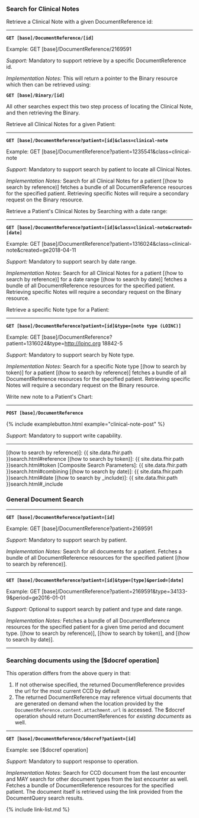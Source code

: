 ### Search for Clinical Notes

Retrieve a Clinical Note with a given DocumentReference id:

----

**`GET [base]/DocumentReference/[id]`**

Example: GET [base]/DocumentReference/2169591

*Support:* Mandatory to support retrieve by a specific DocumentReference id.

*Implementation Notes:* This will return a pointer to the Binary resource which then can be retrieved using:

**`GET [base]/Binary/[id]`**

All other searches expect this two step process of locating the Clinical Note, and then retrieving the Binary.

Retrieve all Clinical Notes for a given Patient:

----

**`GET [base]/DocumentReference?patient=[id]&class=clinical-note`**

Example: GET [base]/DocumentReference?patient=1235541&class=clinical-note


*Support:* Mandatory to support search by patient to locate all Clinical Notes.

*Implementation Notes:* Search for all Clinical Notes for a patient [(how to search by reference)] fetches a bundle of all DocumentReference resources for the specified patient. Retrieving specific Notes will require a secondary request on the Binary resource.


Retrieve a Patient's Clinical Notes by Searching with a date range:

----

**`GET [base]/DocumentReference?patient=[id]&class=clinical-note&created=[date]`**

Example: GET [base]/DocumentReference?patient=1316024&class=clinical-note&created=ge2018-04-11


*Support:* Mandatory to support search by date range.

*Implementation Notes:* Search for all Clinical Notes for a patient [(how to search by reference)] for a date range [(how to search by date)] fetches a bundle of all DocumentReference resources for the specified patient. Retrieving specific Notes will require a secondary request on the Binary resource.

Retrieve a specific Note type for a Patient:

----

**`GET [base]/DocumentReference?patient=[id]&type=[note type (LOINC)]`**

Example: GET [base]/DocumentReference?patient=1316024&type=http://loinc.org 18842-5

*Support:* Mandatory to support search by Note type.

*Implementation Notes:* Search for a specific Note type [(how to search by token)] for a patient [(how to search by reference)] fetches a bundle of all DocumentReference resources for the specified patient. Retrieving specific Notes will require a secondary request on the Binary resource.

Write new note to a Patient's Chart:

----

**`POST [base]/DocumentReference`**

{% include examplebutton.html example="clinical-note-post" %}

*Support:* Mandatory to support write capability.

-------

  [(how to search by reference)]: {{ site.data.fhir.path }}search.html#reference
  [(how to search by token)]: {{ site.data.fhir.path }}search.html#token
  [Composite Search Parameters]: {{ site.data.fhir.path }}search.html#combining
  [(how to search by date)]: {{ site.data.fhir.path }}search.html#date
  [(how to search by _include)]: {{ site.data.fhir.path }}search.html#_include


### General Document Search

----

**`GET [base]/DocumentReference?patient=[id]`**

Example: GET [base]/DocumentReference?patient=2169591


*Support:* Mandatory to support search by patient.

*Implementation Notes:* Search for all documents for a patient. Fetches a bundle of all DocumentReference resources for the specified patient [(how to search by reference)].

------

**`GET [base]/DocumentReference?patient=[id]&type=[type]&period=[date]`**

Example: GET [base]/DocumentReference?patient=2169591&type=34133-9&period=ge2016-01-01

*Support:* Optional to support search by patient and type and date range.

*Implementation Notes:* Fetches a bundle of all DocumentReference resources for the specified patient for a given time period and document type.  [(how to search by reference)], [(how to search by token)], and [(how to search by date)].

-----

### Searching documents using the [$docref operation]

This operation differs from the above query in that:

1. If not otherwise specified, the returned DocumentReference provides the url for the most current CCD by default
1. The returned DocumentReference may reference virtual documents that are generated on demand when the location provided by the `DocumentReference.content.attachment.url` is accessed.  The $docref operation should return DocumentReferences for *existing documents* as well.

<!--

Functional behavior of Server when responding to the $docref operation:

1. SHALL return at least a reference to CCD document, if available, but MAY provide references to other document types as well.
2. If a context date range is supplied the server SHOULD provide references to any document that falls within the date range
3. If no date range is supplied, then the server SHALL provide references to last or current encounter
-->

-----

**`GET [base]/DocumentReference/$docref?patient=[id]`**

Example: see [$docref operation]

*Support:* Mandatory to support response to operation.

*Implementation Notes:* Search for CCD document from the last encounter and MAY search for other document types from the last encounter as well. Fetches a bundle of DocumentReference resources for the specified patient. The document itself is retrieved using the link provided from the DocumentQuery search results.

{% include link-list.md %}
